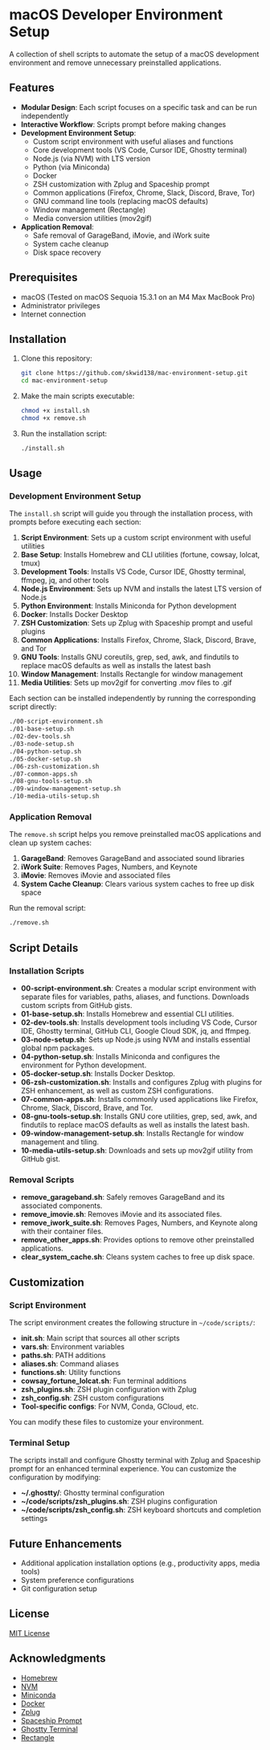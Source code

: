 # macOS Developer Environment Setup

A collection of shell scripts to automate the setup of a macOS development environment and remove unnecessary preinstalled applications.

## Features

- **Modular Design**: Each script focuses on a specific task and can be run independently
- **Interactive Workflow**: Scripts prompt before making changes
- **Development Environment Setup**:
  - Custom script environment with useful aliases and functions
  - Core development tools (VS Code, Cursor IDE, Ghostty terminal)
  - Node.js (via NVM) with LTS version
  - Python (via Miniconda)
  - Docker
  - ZSH customization with Zplug and Spaceship prompt
  - Common applications (Firefox, Chrome, Slack, Discord, Brave, Tor)
  - GNU command line tools (replacing macOS defaults)
  - Window management (Rectangle)
  - Media conversion utilities (mov2gif)
- **Application Removal**:
  - Safe removal of GarageBand, iMovie, and iWork suite
  - System cache cleanup
  - Disk space recovery

## Prerequisites

- macOS (Tested on macOS Sequoia 15.3.1 on an M4 Max MacBook Pro)
- Administrator privileges
- Internet connection

## Installation

1. Clone this repository:
   ```bash
   git clone https://github.com/skwid138/mac-environment-setup.git
   cd mac-environment-setup
   ```

2. Make the main scripts executable:
   ```bash
   chmod +x install.sh
   chmod +x remove.sh
   ```

3. Run the installation script:
   ```bash
   ./install.sh
   ```

## Usage

### Development Environment Setup

The `install.sh` script will guide you through the installation process, with prompts before executing each section:

1. **Script Environment**: Sets up a custom script environment with useful utilities
2. **Base Setup**: Installs Homebrew and CLI utilities (fortune, cowsay, lolcat, tmux)
3. **Development Tools**: Installs VS Code, Cursor IDE, Ghostty terminal, ffmpeg, jq, and other tools
4. **Node.js Environment**: Sets up NVM and installs the latest LTS version of Node.js
5. **Python Environment**: Installs Miniconda for Python development
6. **Docker**: Installs Docker Desktop
7. **ZSH Customization**: Sets up Zplug with Spaceship prompt and useful plugins
8. **Common Applications**: Installs Firefox, Chrome, Slack, Discord, Brave, and Tor
9. **GNU Tools**: Installs GNU coreutils, grep, sed, awk, and findutils to replace macOS defaults as well as installs the latest bash
10. **Window Management**: Installs Rectangle for window management
11. **Media Utilities**: Sets up mov2gif for converting .mov files to .gif

Each section can be installed independently by running the corresponding script directly:

```bash
./00-script-environment.sh
./01-base-setup.sh
./02-dev-tools.sh
./03-node-setup.sh
./04-python-setup.sh
./05-docker-setup.sh
./06-zsh-customization.sh
./07-common-apps.sh
./08-gnu-tools-setup.sh
./09-window-management-setup.sh
./10-media-utils-setup.sh
```

### Application Removal

The `remove.sh` script helps you remove preinstalled macOS applications and clean up system caches:

1. **GarageBand**: Removes GarageBand and associated sound libraries
2. **iWork Suite**: Removes Pages, Numbers, and Keynote
3. **iMovie**: Removes iMovie and associated files
4. **System Cache Cleanup**: Clears various system caches to free up disk space

Run the removal script:
```bash
./remove.sh
```

## Script Details

### Installation Scripts

- **00-script-environment.sh**: Creates a modular script environment with separate files for variables, paths, aliases, and functions. Downloads custom scripts from GitHub gists.
- **01-base-setup.sh**: Installs Homebrew and essential CLI utilities.
- **02-dev-tools.sh**: Installs development tools including VS Code, Cursor IDE, Ghostty terminal, GitHub CLI, Google Cloud SDK, jq, and ffmpeg.
- **03-node-setup.sh**: Sets up Node.js using NVM and installs essential global npm packages.
- **04-python-setup.sh**: Installs Miniconda and configures the environment for Python development.
- **05-docker-setup.sh**: Installs Docker Desktop.
- **06-zsh-customization.sh**: Installs and configures Zplug with plugins for ZSH enhancement, as well as custom ZSH configurations.
- **07-common-apps.sh**: Installs commonly used applications like Firefox, Chrome, Slack, Discord, Brave, and Tor.
- **08-gnu-tools-setup.sh**: Installs GNU core utilities, grep, sed, awk, and findutils to replace macOS defaults as well as installs the latest bash.
- **09-window-management-setup.sh**: Installs Rectangle for window management and tiling.
- **10-media-utils-setup.sh**: Downloads and sets up mov2gif utility from GitHub gist.

### Removal Scripts

- **remove_garageband.sh**: Safely removes GarageBand and its associated components.
- **remove_imovie.sh**: Removes iMovie and its associated files.
- **remove_iwork_suite.sh**: Removes Pages, Numbers, and Keynote along with their container files.
- **remove_other_apps.sh**: Provides options to remove other preinstalled applications.
- **clear_system_cache.sh**: Cleans system caches to free up disk space.

## Customization

### Script Environment

The script environment creates the following structure in `~/code/scripts/`:

- **init.sh**: Main script that sources all other scripts
- **vars.sh**: Environment variables
- **paths.sh**: PATH additions
- **aliases.sh**: Command aliases
- **functions.sh**: Utility functions
- **cowsay_fortune_lolcat.sh**: Fun terminal additions
- **zsh_plugins.sh**: ZSH plugin configuration with Zplug
- **zsh_config.sh**: ZSH custom configurations
- **Tool-specific configs**: For NVM, Conda, GCloud, etc.

You can modify these files to customize your environment.

### Terminal Setup

The scripts install and configure Ghostty terminal with Zplug and Spaceship prompt for an enhanced terminal experience. You can customize the configuration by modifying:

- **~/.ghostty/**: Ghostty terminal configuration
- **~/code/scripts/zsh_plugins.sh**: ZSH plugins configuration
- **~/code/scripts/zsh_config.sh**: ZSH keyboard shortcuts and completion settings

## Future Enhancements

- Additional application installation options (e.g., productivity apps, media tools)
- System preference configurations
- Git configuration setup

## License

[MIT License](LICENSE)

## Acknowledgments

- [Homebrew](https://brew.sh/)
- [NVM](https://github.com/nvm-sh/nvm)
- [Miniconda](https://docs.conda.io/en/latest/miniconda.html)
- [Docker](https://www.docker.com/)
- [Zplug](https://github.com/zplug/zplug)
- [Spaceship Prompt](https://github.com/spaceship-prompt/spaceship-prompt)
- [Ghostty Terminal](https://ghostty.com/)
- [Rectangle](https://rectangleapp.com/)
